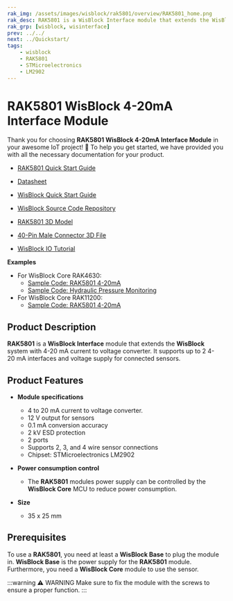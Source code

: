 ```yaml
---
rak_img: /assets/images/wisblock/rak5801/overview/RAK5801_home.png
rak_desc: RAK5801 is a WisBlock Interface module that extends the WisBlock system with a 4-20mA current to voltage converter. It supports up to two 4-20mA interfaces and voltage supply for connected sensors.
rak_grp: [wisblock, wisinterface]
prev: ../../
next: ../Quickstart/
tags:
    - wisblock
    - RAK5801
    - STMicroelectronics
    - LM2902
---
```


# RAK5801 WisBlock 4-20mA Interface Module

Thank you for choosing **RAK5801 WisBlock 4-20mA Interface Module** in your awesome IoT project! 🎉 To help you get started, we have provided you with all the necessary documentation for your product.

* [RAK5801 Quick Start Guide](../Quickstart/)
* [Datasheet](../Datasheet/)
* <a href="../../Quickstart/" target="_blank">WisBlock Quick Start Guide</a>

* [WisBlock Source Code Repository](https://github.com/RAKWireless/WisBlock/)
* [RAK5801 3D Model](https://downloads.rakwireless.com/3D_File/WisBlock/3D_RAK5801.stp)
* [40-Pin Male Connector 3D File](https://downloads.rakwireless.com/3D_File/Accessory/WisConnector/M40S1003K6M.stp)
* [WisBlock IO Tutorial](/Knowledge-Hub/Learn/WisBlock-IO-Tutorial/)

**Examples**

- For WisBlock Core RAK4630:
    * [Sample Code: RAK5801 4-20mA](https://github.com/RAKWireless/WisBlock/tree/master/examples/RAK4630/IO/RAK5801_4-20mA)
    * [Sample Code: Hydraulic Pressure Monitoring](https://github.com/RAKWireless/WisBlock/tree/master/examples/RAK4630/solutions/Hydraulic_Pressure_Monitoring)
- For WisBlock Core RAK11200:
    * [Sample Code: RAK5801 4-20mA](https://github.com/RAKWireless/WisBlock/tree/master/examples/RAK11200/IO/RAK5801_4-20mA)


## Product Description

**RAK5801** is a **WisBlock Interface** module that extends the **WisBlock** system with 4-20&nbsp;mA current to voltage converter. It supports up to 2 4-20&nbsp;mA interfaces and voltage supply for connected sensors.



## Product Features

* **Module specifications**
    * 4 to 20&nbsp;mA current to voltage converter.
    * 12&nbsp;V output for sensors
    * 0.1&nbsp;mA conversion accuracy
    * 2&nbsp;kV ESD protection
    * 2 ports
    * Supports 2, 3, and 4 wire sensor connections
    * Chipset: STMicroelectronics LM2902

* **Power consumption control**
    * The **RAK5801** modules power supply can be controlled by the **WisBlock Core** MCU to reduce power consumption.

* **Size**
    * 35 x 25&nbsp;mm

## Prerequisites

To use a **RAK5801**, you need at least a **WisBlock Base** to plug the module in. **WisBlock Base** is the power supply for the **RAK5801** module. Furthermore, you need a **WisBlock Core** module to use the sensor.

:::warning ⚠️ WARNING
Make sure to fix the module with the screws to ensure a proper function.
:::
